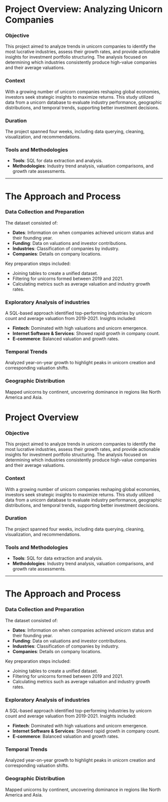 
# **Project Overview: Analyzing Unicorn Companies**

### **Objective**

This project aimed to analyze trends in unicorn companies to identify the most lucrative industries, assess their growth rates, and provide actionable insights for investment portfolio structuring. The analysis focused on determining which industries consistently produce high-value companies and their average valuations.

### **Context**

With a growing number of unicorn companies reshaping global economies, investors seek strategic insights to maximize returns. This study utilized data from a unicorn database to evaluate industry performance, geographic distributions, and temporal trends, supporting better investment decisions.

### **Duration**

The project spanned four weeks, including data querying, cleaning, visualization, and recommendations.

### **Tools and Methodologies**

- **Tools**: SQL for data extraction and analysis.
- **Methodologies**: Industry trend analysis, valuation comparisons, and growth rate assessments.

---

# **The Approach and Process**

### **Data Collection and Preparation**

The dataset consisted of:

- **Dates**: Information on when companies achieved unicorn status and their founding year.
- **Funding**: Data on valuations and investor contributions.
- **Industries**: Classification of companies by industry.
- **Companies**: Details on company locations.

Key preparation steps included:

- Joining tables to create a unified dataset.
- Filtering for unicorns formed between 2019 and 2021.
- Calculating metrics such as average valuation and industry growth rates.

### **Exploratory Analysis of industries**

A SQL-based approach identified top-performing industries by unicorn count and average valuation from 2019-2021. Insights included:

- **Fintech**: Dominated with high valuations and unicorn emergence.
- **Internet Software & Services**: Showed rapid growth in company count.
- **E-commerce**: Balanced valuation and growth rates.

### **Temporal Trends**

Analyzed year-on-year growth to highlight peaks in unicorn creation and corresponding valuation shifts.

### **Geographic Distribution**

Mapped unicorns by continent, uncovering dominance in regions like North America and Asia.

# **Project Overview**

### **Objective**

This project aimed to analyze trends in unicorn companies to identify the most lucrative industries, assess their growth rates, and provide actionable insights for investment portfolio structuring. The analysis focused on determining which industries consistently produce high-value companies and their average valuations.

### **Context**

With a growing number of unicorn companies reshaping global economies, investors seek strategic insights to maximize returns. This study utilized data from a unicorn database to evaluate industry performance, geographic distributions, and temporal trends, supporting better investment decisions.

### **Duration**

The project spanned four weeks, including data querying, cleaning, visualization, and recommendations.

### **Tools and Methodologies**

- **Tools**: SQL for data extraction and analysis.
- **Methodologies**: Industry trend analysis, valuation comparisons, and growth rate assessments.

---

# **The Approach and Process**

### **Data Collection and Preparation**

The dataset consisted of:

- **Dates**: Information on when companies achieved unicorn status and their founding year.
- **Funding**: Data on valuations and investor contributions.
- **Industries**: Classification of companies by industry.
- **Companies**: Details on company locations.

Key preparation steps included:

- Joining tables to create a unified dataset.
- Filtering for unicorns formed between 2019 and 2021.
- Calculating metrics such as average valuation and industry growth rates.

### **Exploratory Analysis of industries**

A SQL-based approach identified top-performing industries by unicorn count and average valuation from 2019-2021. Insights included:

- **Fintech**: Dominated with high valuations and unicorn emergence.
- **Internet Software & Services**: Showed rapid growth in company count.
- **E-commerce**: Balanced valuation and growth rates.

### **Temporal Trends**

Analyzed year-on-year growth to highlight peaks in unicorn creation and corresponding valuation shifts.

### **Geographic Distribution**

Mapped unicorns by continent, uncovering dominance in regions like North America and Asia.
